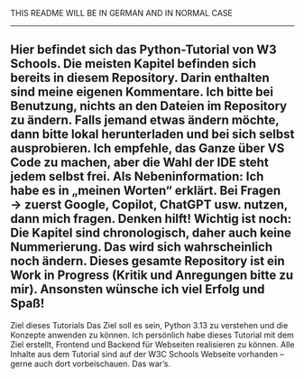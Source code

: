 THIS README WILL BE IN GERMAN AND IN NORMAL CASE

---------------------------------------------------------------------------------------------------------------------------

Hier befindet sich das Python-Tutorial von W3 Schools. Die meisten Kapitel befinden sich bereits in diesem Repository.
Darin enthalten sind meine eigenen Kommentare. Ich bitte bei Benutzung, nichts an den Dateien im Repository zu ändern.
Falls jemand etwas ändern möchte, dann bitte lokal herunterladen und bei sich selbst ausprobieren.
Ich empfehle, das Ganze über VS Code zu machen, aber die Wahl der IDE steht jedem selbst frei.
Als Nebeninformation: Ich habe es in „meinen Worten“ erklärt. Bei Fragen → zuerst Google, Copilot, ChatGPT usw. nutzen,
dann mich fragen. Denken hilft! Wichtig ist noch: Die Kapitel sind chronologisch, daher auch keine Nummerierung.
Das wird sich wahrscheinlich noch ändern. Dieses gesamte Repository ist ein Work in Progress
(Kritik und Anregungen bitte zu mir). Ansonsten wünsche ich viel Erfolg und Spaß!
---------------------------------------------------------------------------------------------------------------------------
Ziel dieses Tutorials
Das Ziel soll es sein, Python 3.13 zu verstehen und die Konzepte anwenden zu können.
Ich persönlich habe dieses Tutorial mit dem Ziel erstellt, Frontend und Backend für Webseiten realisieren zu können.
Alle Inhalte aus dem Tutorial sind auf der W3C Schools Webseite vorhanden – gerne auch dort vorbeischauen.
Das war’s.
